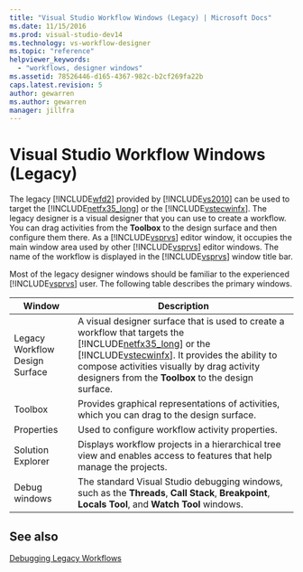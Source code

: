 ```yaml
---
title: "Visual Studio Workflow Windows (Legacy) | Microsoft Docs"
ms.date: 11/15/2016
ms.prod: visual-studio-dev14
ms.technology: vs-workflow-designer
ms.topic: "reference"
helpviewer_keywords: 
  - "workflows, designer windows"
ms.assetid: 78526446-d165-4367-982c-b2cf269fa22b
caps.latest.revision: 5
author: gewarren
ms.author: gewarren
manager: jillfra
---
```

# Visual Studio Workflow Windows (Legacy)
The legacy [!INCLUDE[wfd2](../includes/wfd2-md.md)] provided by [!INCLUDE[vs2010](../includes/vs2010-md.md)] can be used to target the [!INCLUDE[netfx35_long](../includes/netfx35-long-md.md)] or the [!INCLUDE[vstecwinfx](../includes/vstecwinfx-md.md)]. The legacy designer is a visual designer that you can use to create a workflow. You can drag activities from the **Toolbox** to the design surface and then configure them there. As a [!INCLUDE[vsprvs](../includes/vsprvs-md.md)] editor window, it occupies the main window area used by other [!INCLUDE[vsprvs](../includes/vsprvs-md.md)] editor windows. The name of the workflow is displayed in the [!INCLUDE[vsprvs](../includes/vsprvs-md.md)] window title bar.  
  
 Most of the legacy designer windows should be familiar to the experienced [!INCLUDE[vsprvs](../includes/vsprvs-md.md)] user. The following table describes the primary windows.  
  
|Window|Description|  
|------------|-----------------|  
|Legacy Workflow Design Surface|A visual designer surface that is used to create a workflow that targets the [!INCLUDE[netfx35_long](../includes/netfx35-long-md.md)] or the [!INCLUDE[vstecwinfx](../includes/vstecwinfx-md.md)]. It provides the ability to compose activities visually by drag activity designers from the **Toolbox** to the design surface.|  
|Toolbox|Provides graphical representations of activities, which you can drag to the design surface.|  
|Properties|Used to configure workflow activity properties.|  
|Solution Explorer|Displays workflow projects in a hierarchical tree view and enables access to features that help manage the projects.|  
|Debug windows|The standard Visual Studio debugging windows, such as the **Threads**, **Call Stack**, **Breakpoint**, **Locals Tool**, and **Watch Tool** windows.|  
  
## See also  
 [Debugging Legacy Workflows](../workflow-designer/debugging-legacy-workflows.md)